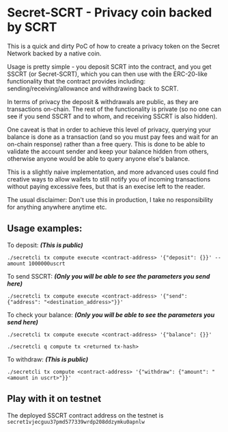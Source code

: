 # Secret-SCRT - Privacy coin backed by SCRT

This is a quick and dirty PoC of how to create a privacy token on the Secret Network backed by a native coin.

Usage is pretty simple - you deposit SCRT into the contract, and you get SSCRT (or Secret-SCRT), which you can then use with the ERC-20-like functionality that the contract provides including: sending/receiving/allowance and withdrawing back to SCRT. 

In terms of privacy the deposit & withdrawals are public, as they are transactions on-chain. The rest of the functionality is private (so no one can see if you send SSCRT and to whom, and receiving SSCRT is also hidden). 

One caveat is that in order to achieve this level of privacy, querying your balance is done as a transaction (and so you must pay fees and wait for an on-chain response) rather than a free query. This is done to be able to validate the account sender and keep your balance hidden from others, otherwise anyone would be able to query anyone else's balance.

This is a slightly naive implementation, and more advanced uses could find creative ways to allow wallets to still notify you of incoming transactions without paying excessive fees, but that is an execise left to the reader.

The usual disclaimer: Don't use this in production, I take no responsibility for anything anywhere anytime etc.

## Usage examples:

To deposit: ***(This is public)***

```./secretcli tx compute execute <contract-address> '{"deposit": {}}' --amount 1000000uscrt```

To send SSCRT: ***(Only you will be able to see the parameters you send here)***

```./secretcli tx compute execute <contract-address> '{"send": {"address": "<destination_address>"}}'```

To check your balance: ***(Only you will be able to see the parameters you send here)***

```./secretcli tx compute execute <contract-address> '{"balance": {}}'```

```./secretcli q compute tx <returned tx-hash>```

To withdraw: ***(This is public)***

```./secretcli tx compute <contract-address> '{"withdraw": {"amount": "<amount in uscrt>"}}'```

## Play with it on testnet

The deployed SSCRT contract address on the testnet is `secret1vjecguu37pmd577339wrdp208ddzymku0apnlw`
